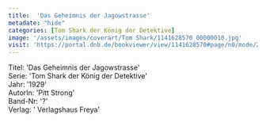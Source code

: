 ```yaml
---
title:  'Das Geheimnis der Jagowstrasse'
metadate: "hide"
categories: [Tom Shark der König der Detektive]
image: '/assets/images/coverart/Tom Shark/1141628570_00000010.jpg'
visit: 'https://portal.dnb.de/bookviewer/view/1141628570#page/n0/mode/2up'
---
```

Titel: 'Das Geheimnis der Jagowstrasse' <br>
Serie: 'Tom Shark der König der Detektive' <br>
Jahr: '1929' <br>
AutorIn: 'Pitt Strong' <br>
Band-Nr: '?' <br>
Verlag: ' Verlagshaus Freya'